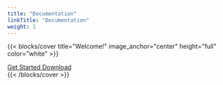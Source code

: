 ```yaml
---
title: "Documentation"
linkTitle: "Documentation"
weight: 1
---
```


{{< blocks/cover title="Welcome!" image_anchor="center" height="full" color="white"  >}}

<div class="mx-auto">
	<a class="btn btn-lg btn-primary mr-3 mb-4" href="/getting-started/">
		Get Started <i class="fas fa-arrow-alt-circle-right ml-2"></i>
	</a>
	<a class="btn btn-lg btn-secondary mr-3 mb-4" href="https://releases.vino.dev/">
		Download <i class="fa fa-download ml-2 "></i>
	</a>
</div>
{{< /blocks/cover >}}
